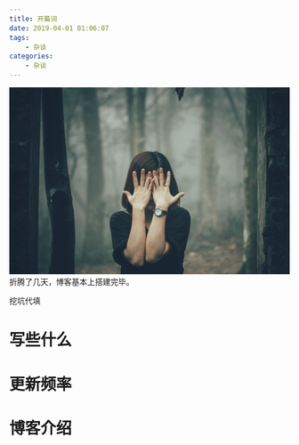 ```yaml
---
title: 开篇词
date: 2019-04-01 01:06:07
tags: 
    - 杂谈
categories: 
    - 杂谈
---
```

![](/gallery/cover/cover-girl-hands-1323206.jpg)
折腾了几天，博客基本上搭建完毕。
<!-- more -->
挖坑代填

# 写些什么

# 更新频率

# 博客介绍